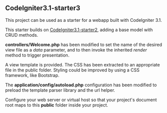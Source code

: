## CodeIgniter3.1-starter3

This project can be used as a starter for a webapp built with CodeIgniter 3.1.

This starter builds on [CodeIgniter3.1-starter2](https://github.com/jedi-academy/CodeIgniter3.1-starter2),
adding a base model with CRUD methods.

**controllers/Welcome.php** has been modified to set the name of the desired
view file as a *data* parameter, and to then invoke the inherited *render*
method to trigger presentation.

A view template is provided. The CSS has been extracted to an appropriate file
in the public folder. Styling could be improved by using a CSS framework, like
Bootstrap.

The **application/config/autoload.php** configuration has been modified
to preload the template parser library and the url helper.

Configure your web server or virtual host so that your project's
document root maps to this **public** folder inside your project.

